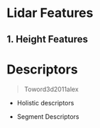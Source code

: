 # Lidar Features 

## 1. Height Features


# Descriptors 

> Toword3d2011alex

- Holistic descriptors


- Segment Descriptors 